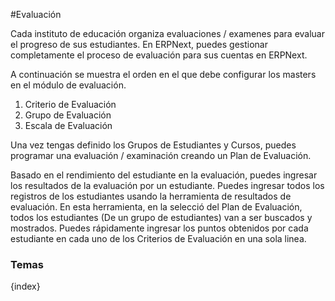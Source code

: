 <!-- add-breadcrumbs -->
#Evaluación

Cada instituto de educación organiza evaluaciones / examenes para evaluar el progreso de sus estudiantes. En ERPNext, puedes gestionar completamente el proceso de evaluación para sus cuentas en ERPNext.



A continuación se muestra el orden en el que debe configurar los masters en el módulo de evaluación.

1. Criterio de Evaluación
2. Grupo de Evaluación
3. Escala de Evaluación

Una vez tengas definido los Grupos de Estudiantes y Cursos, puedes programar una evaluación / examinación creando un Plan de Evaluación.

Basado en el rendimiento del estudiante en la evaluación, puedes ingresar los resultados de la evaluación por un estudiante. Puedes ingresar todos los registros de los estudiantes usando la herramienta de resultados de evaluación. En esta herramienta, en la selecció del Plan de Evaluación, todos los estudiantes (De un grupo de estudiantes) van a ser buscados y mostrados. Puedes rápidamente ingresar los puntos obtenidos por cada estudiante en cada uno de los Criterios de Evaluación en una sola linea.

### Temas

{index}
